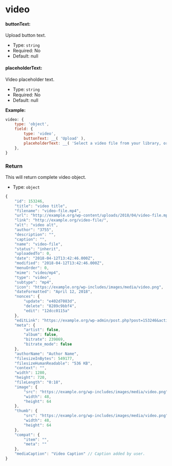# video

#### buttonText:

Upload button text.

- Type: `string`
- Required: No
- Default: null

#### placeholderText:

Video placeholder text.

- Type: `string`
- Required: No
- Default: null

**Example:**

```js
video: {
	type: 'object',
	field: {
		type: 'video',
		buttonText: __( 'Upload' ),
		placeholderText: __( 'Select a video file from your library, or upload a new one' ),
	},
}
```

### Return

This will return complete video object.

- Type: `object`

```javascript
{
	"id": 153246,
	"title": "video title",
	"filename": "video-file.mp4",
	"url": "http://example.org/wp-content/uploads/2018/04/video-file.mp4",
	"link": "http://example.org/video-file/",
	"alt": "video alt",
	"author": "3755",
	"description": "",
	"caption": "",
	"name": "video-file",
	"status": "inherit",
	"uploadedTo": 0,
	"date": "2018-04-12T13:42:46.000Z",
	"modified": "2018-04-12T13:42:46.000Z",
	"menuOrder": 0,
	"mime": "video/mp4",
	"type": "video",
	"subtype": "mp4",
	"icon": "https://example.org/wp-includes/images/media/video.png",
	"dateFormatted": "April 12, 2018",
	"nonces": {
		"update": "e402d7083d",
		"delete": "8289c9bbf4",
		"edit": "12dcc0115a"
	},
	"editLink": "https://example.org/wp-admin/post.php?post=153246&action=edit",
	"meta": {
		"artist": false,
		"album": false,
		"bitrate": 239869,
		"bitrate_mode": false
	},
	"authorName": "Author Name",
	"filesizeInBytes": 549177,
	"filesizeHumanReadable": "536 KB",
	"context": "",
	"width": 1280,
	"height": 720,
	"fileLength": "0:18",
	"image": {
		"src": "https://example.org/wp-includes/images/media/video.png",
		"width": 48,
		"height": 64
	},
	"thumb": {
		"src": "https://example.org/wp-includes/images/media/video.png",
		"width": 48,
		"height": 64
	},
	"compat": {
		"item": "",
		"meta": ""
	},
	"mediaCaption": "Video Caption" // Caption added by user.
}
```
